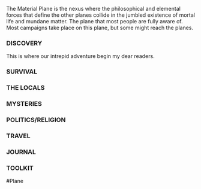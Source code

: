 The Material Plane is the nexus where the philosophical and elemental forces that define the other planes collide in the jumbled existence of mortal life and mundane matter.
The plane that most people are fully aware of. Most campaigns take place on this plane, but some might reach the planes.

### DISCOVERY
This is where our intrepid adventure begin my dear readers. 

### SURVIVAL


### THE LOCALS


### MYSTERIES


### POLITICS/RELIGION


### TRAVEL


### JOURNAL


### TOOLKIT



#Plane 